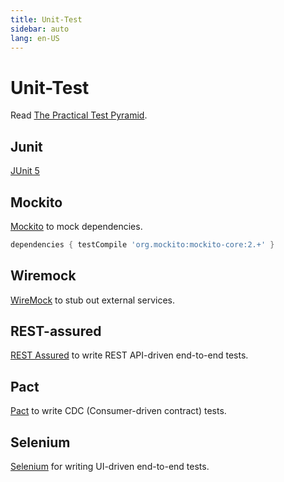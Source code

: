 ```yaml
---
title: Unit-Test
sidebar: auto
lang: en-US
---
```


# Unit-Test

Read [The Practical Test Pyramid](https://martinfowler.com/articles/practical-test-pyramid.html).

## Junit

[JUnit 5](https://junit.org/junit5/)

## Mockito

[Mockito](https://site.mockito.org/) to mock dependencies.

```gradle
dependencies { testCompile 'org.mockito:mockito-core:2.+' }
```

## Wiremock

[WireMock](http://wiremock.org/) to stub out external services.

## REST-assured

[REST Assured](http://rest-assured.io/) to write REST API-driven end-to-end tests.

## Pact

[Pact](https://docs.pact.io/readme) to write CDC (Consumer-driven contract) tests.

## Selenium

[Selenium](https://docs.seleniumhq.org/) for writing UI-driven end-to-end tests.
